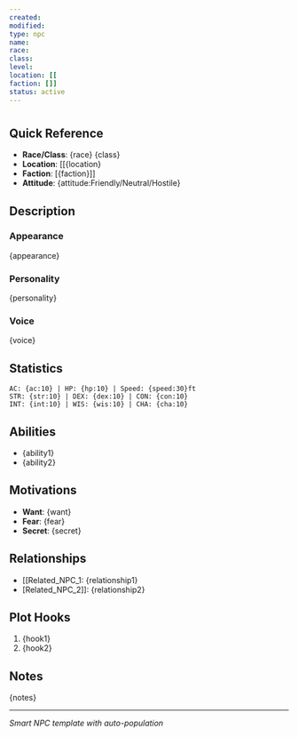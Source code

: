 ```yaml
---
created:
modified:
type: npc
name:
race:
class:
level:
location: [[
faction: []]
status: active
---
```


#

## Quick Reference
- **Race/Class**: {race} {class}
- **Location**: [[{location}
- **Faction**: [{faction}]]
- **Attitude**: {attitude:Friendly/Neutral/Hostile}

## Description
### Appearance
{appearance}

### Personality
{personality}

### Voice
{voice}

## Statistics
```
AC: {ac:10} | HP: {hp:10} | Speed: {speed:30}ft
STR: {str:10} | DEX: {dex:10} | CON: {con:10}
INT: {int:10} | WIS: {wis:10} | CHA: {cha:10}
```

## Abilities
- {ability1}
- {ability2}

## Motivations
- **Want**: {want}
- **Fear**: {fear}
- **Secret**: {secret}

## Relationships
- [[Related_NPC_1: {relationship1}
- [Related_NPC_2]]: {relationship2}

## Plot Hooks
1. {hook1}
2. {hook2}

## Notes
{notes}

---
*Smart NPC template with auto-population*